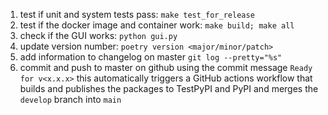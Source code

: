 1. test if unit and system tests pass: `make test_for_release`
2. test if the docker image and container work: `make build; make all`
3. check if the GUI works: `python gui.py`
4. update version number: `poetry version <major/minor/patch>`
5. add information to changelog on master `git log --pretty="%s"`
6. commit and push to master on github using the commit message `Ready for v<x.x.x>`
   this automatically triggers a GitHub actions workflow that builds and publishes the packages to TestPyPI and PyPI and merges the `develop` branch into `main`
